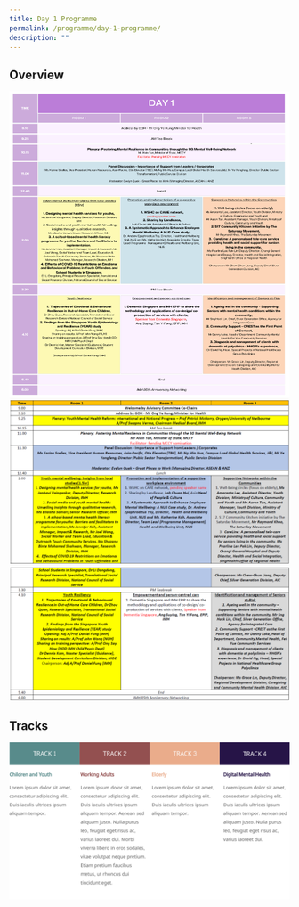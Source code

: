 ```yaml
---
title: Day 1 Programme
permalink: /programme/day-1-programme/
description: ""
---
```

## Overview
![](/images/Programme/progday1.png)
![](/images/Programme/day1-1.png)
![](/images/Programme/day1-2.png)
## Tracks
![](/images/Tracks.png)
